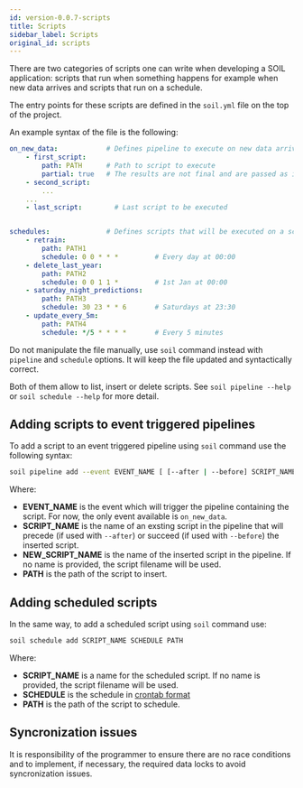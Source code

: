 ```yaml
---
id: version-0.0.7-scripts
title: Scripts
sidebar_label: Scripts
original_id: scripts
---
```


There are two categories of scripts one can write when developing a SOIL application: scripts that run when something happens for example when new data arrives and scripts that run on a schedule.

The entry points for these scripts are defined in the `soil.yml` file on the top of the project.

An example syntax of the file is the following:

```yml
on_new_data:            # Defines pipeline to execute on new data arrival
    - first_script:
        path: PATH      # Path to script to execute
        partial: true   # The results are not final and are passed as input to next script
    - second_script:
        ...
    ...
    - last_script:        # Last script to be executed


schedules:              # Defines scripts that will be executed on a schedule
    - retrain:
        path: PATH1
        schedule: 0 0 * * *         # Every day at 00:00
    - delete_last_year:
        path: PATH2
        schedule: 0 0 1 1 *         # 1st Jan at 00:00
    - saturday_night_predictions:
        path: PATH3
        schedule: 30 23 * * 6       # Saturdays at 23:30 
    - update_every_5m:
        path: PATH4
        schedule: */5 * * * *       # Every 5 minutes
```

Do not manipulate the file manually, use `soil` command instead with `pipeline` and `schedule` options. It will keep the file updated and syntactically correct.

Both of them allow to list, insert or delete scripts. See `soil pipeline --help` or `soil schedule --help` for more detail.

## Adding scripts to event triggered pipelines
To add a script to an event triggered pipeline using `soil` command use the following syntax:

```bash
soil pipeline add --event EVENT_NAME [ [--after | --before] SCRIPT_NAME ] NEW_SCRIPT_NAME PATH [--partial]
```

Where:

* **EVENT_NAME** is the event which will trigger the pipeline containing the script. For now, the only event available is `on_new_data`.
* **SCRIPT_NAME** is the name of an exsting script in the pipeline that will precede (if used with `--after`) or succeed (if used with `--before`) the inserted script.
* **NEW_SCRIPT_NAME** is the name of the inserted script in the pipeline. If no name is provided, the script filename will be used.
* **PATH** is the path of the script to insert.

## Adding scheduled scripts
In the same way, to add a scheduled script using `soil` command use:

```bash
soil schedule add SCRIPT_NAME SCHEDULE PATH
```

Where:
* **SCRIPT_NAME** is a name for the scheduled script. If no name is provided, the script filename will be used.
* **SCHEDULE** is the schedule in [crontab format](https://en.wikipedia.org/wiki/Cron#Overview)
* **PATH** is the path of the script to schedule.


## Syncronization issues
It is responsibility of the programmer to ensure there are no race conditions and to implement, if necessary, the required data locks to avoid syncronization issues.
